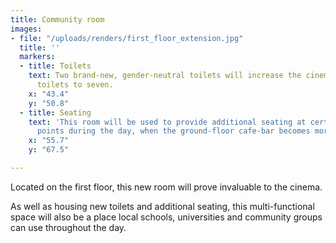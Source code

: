 ```yaml
---
title: Community room
images:
- file: "/uploads/renders/first_floor_extension.jpg"
  title: ''
  markers:
  - title: Toilets
    text: Two brand-new, gender-neutral toilets will increase the cinema’s overall
      toilets to seven.
    x: "43.4"
    y: "50.8"
  - title: Seating
    text: 'This room will be used to provide additional seating at certain busier
      points during the day, when the ground-floor cafe-bar becomes more full. '
    x: "55.7"
    y: "67.5"

---
```

Located on the first floor, this new room will prove invaluable to the cinema. 

As well as housing new toilets and additional seating, this multi-functional space will also be a place local schools, universities and community groups can use throughout the day.